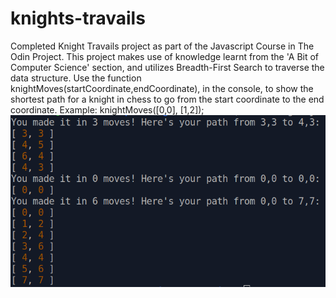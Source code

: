 # knights-travails
Completed Knight Travails project as part of the Javascript Course in The Odin Project. This project makes use of knowledge learnt from the 'A Bit of Computer Science' section, and utilizes Breadth-First Search to traverse the data structure.
Use the function knightMoves(startCoordinate,endCoordinate), in the console, to show the shortest path for a knight in chess to go from the start coordinate to the end coordinate.
Example: knightMoves([0,0], [1,2]);
![Script In Action](knights_travails.png)